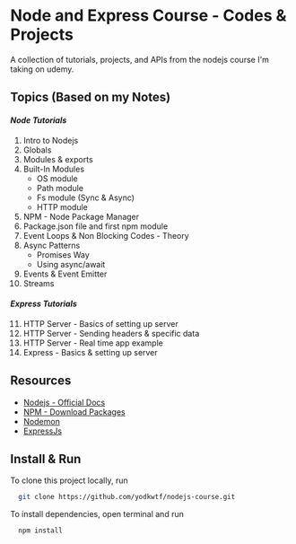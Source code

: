 # Node and Express Course - Codes & Projects

A collection of tutorials, projects, and APIs from the nodejs course I'm taking on udemy.

## Topics (Based on my Notes)

#### _Node Tutorials_

1. Intro to Nodejs
2. Globals
3. Modules & exports
4. Built-In Modules
   - OS module
   - Path module
   - Fs module (Sync & Async)
   - HTTP module
5. NPM - Node Package Manager
6. Package.json file and first npm module
7. Event Loops & Non Blocking Codes - Theory
8. Async Patterns
   - Promises Way
   - Using async/await
9. Events & Event Emitter
10. Streams

#### _Express Tutorials_

11. HTTP Server - Basics of setting up server
12. HTTP Server - Sending headers & specific data
13. HTTP Server - Real time app example
14. Express - Basics & setting up server

## Resources

- [Nodejs - Official Docs](https://nodejs.org/en/)
- [NPM - Download Packages](https://www.npmjs.com/)
- [Nodemon](https://www.npmjs.com/package/nodemon)
- [ExpressJs](https://www.npmjs.com/package/express)

## Install & Run

To clone this project locally, run

```bash
  git clone https://github.com/yodkwtf/nodejs-course.git
```

To install dependencies, open terminal and run

```bash
  npm install
```
